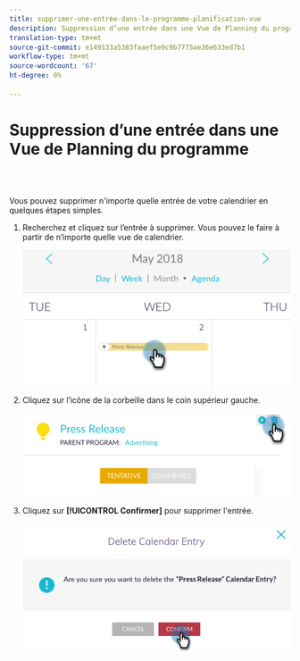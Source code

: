 ```yaml
---
title: supprimer-une-entrée-dans-le-programme-planification-vue
description: Suppression d’une entrée dans une Vue de Planning du programme
translation-type: tm+mt
source-git-commit: e149133a5383faaef5e9c9b7775ae36e633ed7b1
workflow-type: tm+mt
source-wordcount: '67'
ht-degree: 0%

---
```



# Suppression d’une entrée dans une Vue de Planning du programme

<br> 

Vous pouvez supprimer n&#39;importe quelle entrée de votre calendrier en quelques étapes simples.

1. Recherchez et cliquez sur l’entrée à supprimer. Vous pouvez le faire à partir de n’importe quelle vue de calendrier.

   ![Image un](/help/sky/assets/program-schedule-view/delete-an-entry-in-program-schedule-view/delete-an-entry-in-program-schedule-view-1.png)

1. Cliquez sur l’icône de la corbeille dans le coin supérieur gauche.

   ![Image 2](/help/sky/assets/program-schedule-view/delete-an-entry-in-program-schedule-view/delete-an-entry-in-program-schedule-view-2.png)

1. Cliquez sur **[!UICONTROL Confirmer]** pour supprimer l&#39;entrée.

   ![Image trois](/help/sky/assets/program-schedule-view/delete-an-entry-in-program-schedule-view/delete-an-entry-in-program-schedule-view-3.png)
